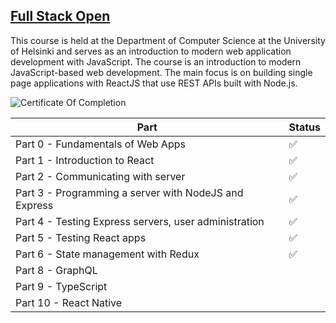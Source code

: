 ## [Full Stack Open](https://fullstackopen.com/en/)

This course is held at the Department of Computer Science at the University of Helsinki and serves as an introduction to modern web application development with JavaScript. The course is an introduction to modern JavaScript-based web development. The main focus is on building single page applications with ReactJS that use REST APIs built with Node.js.

![Certificate Of Completion](https://drive.google.com/uc?export=view&id=1eDVBgP0LnwOQNtmmtrFC6jl4aze9RKrD)

| Part                                                  | Status |
| ----------------------------------------------------- | ------ |
| Part 0 - Fundamentals of Web Apps                     | ✅     |
| Part 1 - Introduction to React                        | ✅     |
| Part 2 - Communicating with server                    | ✅     |
| Part 3 - Programming a server with NodeJS and Express | ✅     |
| Part 4 - Testing Express servers, user administration | ✅     |
| Part 5 - Testing React apps                           | ✅     |
| Part 6 - State management with Redux                  | ✅     |
| Part 8 - GraphQL                                      |        |
| Part 9 - TypeScript                                   |        |
| Part 10 - React Native                                |        |
